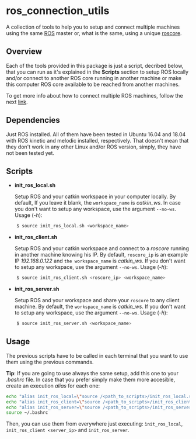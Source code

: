 # ros_connection_utils

A collection of tools to help you to setup and connect multiple machines using the same [ROS](http://wiki.ros.org/) master or, what is the same, using a unique [roscore](http://wiki.ros.org/roscore).

## Overview

Each of the tools provided in this package is just a script, decribed below, that you can run as it's explained in the **Scripts** section to setup ROS locally and/or connect to another ROS core running in another machine or make this computer ROS core available to be reached from another machines.

To get more info about how to connect multiple ROS machines, follow the next [link](http://wiki.ros.org/ROS/Tutorials/MultipleMachines).

## Dependencies

Just ROS installed. All of them have been tested in Ubuntu 16.04 and 18.04 with ROS kinetic and melodic installed, respectively. That doesn't mean that they don't work in any other Linux and/or ROS version, simply, they have not been tested yet.

## Scripts

* **init_ros_local.sh** 
    
    Setup ROS and your catkin workspace in your computer locally. By default, If you leave it blank, the `workspace_name` is *catkin_ws*. In case you don't want to setup any workspace, use the argument `--no-ws`. Usage (*-h*):

```bash
    $ source init_ros_local.sh <workspace_name>
```

* **init_ros_client.sh**

    Setup ROS and your catkin workspace and connect to a *roscore* running in another machine knowing his IP. By default, `roscore_ip` is an example IP *192.168.0.122* and `the workspace_name` is *catkin_ws*. If you don't want to setup any workspace, use the argument `--no-ws`. Usage (*-h*):

```bash
    $ source init_ros_client.sh <roscore_ip> <workspace_name>
```

* **init_ros_server.sh** 

    Setup ROS and your workspace and share your `roscore` to any client machine. By default, the `workspace_name` is *catkin_ws*. If you don't want to setup any workspace, use the argument `--no-ws`. Usage (*-h*):

```bash
    $ source init_ros_server.sh <workspace_name>
```

## Usage

The previous scripts have to be called in each terminal that you want to use them using the previous commands. 

**Tip**: If you are going to use always the same setup, add this one to your *.bashrc* file. In case that you prefer simply make them more accesible, create an execution *alias* for each one:

```bash
echo "alias init_ros_local=\"source /<path_to_scripts>/init_ros_local.sh <my_catkin_ws>\"" >> ~/.bashrc
echo "alias init_ros_client=\"source /<path_to_scripts>/init_ros_client.sh <my_catkin_ws>\"" >> ~/.bashrc
echo "alias init_ros_server=\"source /<path_to_scripts>/init_ros_server.sh <my_catkin_ws>\"" >> ~/.bashrc
source ~/.bashrc
```

Then, you can use them from everywhere just executing: `ìnit_ros_local`,  `init_ros_client <server_ip>` and `init_ros_server`.
